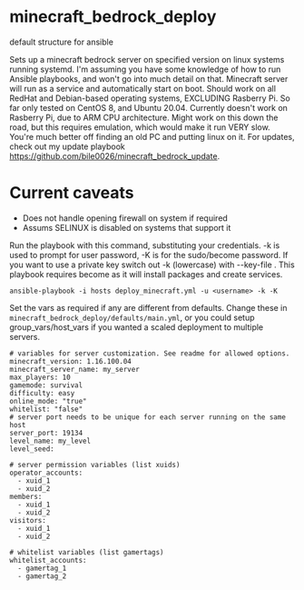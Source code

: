 # minecraft_bedrock_deploy

default structure for ansible

Sets up a minecraft bedrock server on specified version on linux systems running systemd. I'm assuming you have some knowledge of how to run Ansible playbooks, and won't go into much detail on that. Minecraft server will run as a service and automatically start on boot. Should work on all RedHat and Debian-based operating systems, EXCLUDING Rasberry Pi. So far only tested on CentOS 8, and Ubuntu 20.04. Currently doesn't work on Rasberry Pi, due to ARM CPU architecture. Might work on this down the road, but this requires emulation, which would make it run VERY slow. You're much better off finding an old PC and putting linux on it. For updates, check out my update playbook https://github.com/bile0026/minecraft_bedrock_update.

# Current caveats
* Does not handle opening firewall on system if required
* Assums SELINUX is disabled on systems that support it

Run the playbook with this command, substituting your credentials. -k is used to prompt for user password, -K is for the sudo/become password. If you want to use a private key switch out -k (lowercase) with --key-file <path>. This playbook requires become as it will install packages and create services.

```
ansible-playbook -i hosts deploy_minecraft.yml -u <username> -k -K
```

Set the vars as required if any are different from defaults. Change these in `minecraft_bedrock_deploy/defaults/main.yml`, or you could setup group_vars/host_vars if you wanted a scaled deployment to multiple servers.

```
# variables for server customization. See readme for allowed options.
minecraft_version: 1.16.100.04
minecraft_server_name: my_server
max_players: 10
gamemode: survival
difficulty: easy
online_mode: "true"
whitelist: "false"
# server port needs to be unique for each server running on the same host
server_port: 19134
level_name: my_level
level_seed:

# server permission variables (list xuids)
operator_accounts:
  - xuid_1
  - xuid_2
members:
  - xuid_1
  - xuid_2
visitors:
  - xuid_1
  - xuid_2

# whitelist variables (list gamertags)
whitelist_accounts:
  - gamertag_1
  - gamertag_2
```
